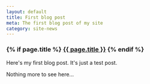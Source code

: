 ```yaml
---
layout: default
title: First blog post
meta: The first blog post of my site
category: site-news
---
```

<h3 class="page.title">
  {% if page.title %}
      <a href="{{ site.baseurl }}{{ page.url }}">{{ page.title }}</a>
  {% endif %}
</h3>

Here's my first blog post. It's just a test post.

Nothing more to see here...
